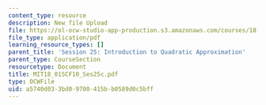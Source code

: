 ```yaml
---
content_type: resource
description: New file Upload
file: https://ol-ocw-studio-app-production.s3.amazonaws.com/courses/18-01sc-single-variable-calculus-fall-2010/a5740d033bd09700415bb0589d0c5bff_MIT18_01SCF10_Ses25c.pdf
file_type: application/pdf
learning_resource_types: []
parent_title: 'Session 25: Introduction to Quadratic Approximation'
parent_type: CourseSection
resourcetype: Document
title: MIT18_01SCF10_Ses25c.pdf
type: OCWFile
uid: a5740d03-3bd0-9700-415b-b0589d0c5bff
---
```

